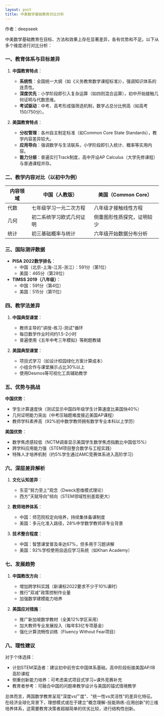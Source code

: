 ```yaml
---
layout: post
title: 中美数学基础教育对比分析
---
```


作者：deepseek

中美数学基础教育在目标、方法和效果上存在显著差异，各有优势和不足。以下从多个维度进行对比分析：

### 一、教育体系与目标差异
1. **中国教育特点**：
   - **系统性**：全国统一大纲（如《义务教育数学课程标准》），强调知识体系的连贯性。
   - **深度优先**：小学阶段即引入复杂运算（如四则混合运算），初中开始接触几何证明与代数思维。
   - **考试驱动**：中考、高考形成强筛选机制，数学占总分比例高（如高考150/750分）。

2. **美国教育特点**：
   - **分权管理**：各州自主制定标准（如Common Core State Standards），教学内容差异较大。
   - **应用导向**：强调数学与生活联系，小学阶段即引入统计、概率等实用内容。
   - **能力分层**：普遍实行Track制度，高中开设AP Calculus（大学先修课程）与普通课程并存。

### 二、教学内容对比（以初中为例）
| 内容领域 | 中国（人教版）           | 美国（Common Core）        |
| -------- | ------------------------ | -------------------------- |
| 代数     | 七年级学习一元二次方程   | 八年级才接触线性方程       |
| 几何     | 初二系统学习欧式几何证明 | 侧重图形性质探究，证明较少 |
| 统计     | 初三基础概率与统计       | 六年级开始数据分布分析     |

### 三、国际测评数据
- **PISA 2022数学排名**：
  - 中国（北京-上海-江苏-浙江）：591分（第1位）
  - 美国：465分（第28位）
- **TIMSS 2019（八年级）**：
  - 中国：591分（第4位）
  - 美国：515分（第11位）

### 四、教学法差异
1. **中国典型课堂**：
   - 教师主导的"讲授-练习-测试"循环
   - 每日数学作业时间约1.5-2小时
   - 普遍使用《五年中考三年模拟》等刷题教辅

2. **美国典型课堂**：
   - 项目式学习（如设计校园绿化方案计算成本）
   - 小组合作与课堂展示占比30%以上
   - 使用Desmos等可视化工具辅助教学

### 五、优势与挑战
**中国优势**：
- 学生计算速度快（测试显示中国四年级学生计算速度比美国快40%）
- 几何证明能力突出（中考压轴题难度接近美国AP课程）
- 教师学科素养高（92%初中数学教师拥有数学专业本科以上学历）

**美国优势**：
- 数学焦虑感较低（NCTM调查显示美国学生数学焦虑指数比中国低15%）
- 跨学科应用能力强（STEM项目整合数学与工程实践）
- 特殊人才培养机制（约5%学生通过AMC竞赛体系进入高阶学习）

### 六、深层差异解析
1. **文化认知差异**：
   - 东亚"努力至上"观念（Dweck思维模式理论）
   - 西方"天赋导向"倾向（STEM领域性别差距更大）

2. **教师培养体系**：
   - 中国：师范院校定向培养，持续集体备课制度
   - 美国：多元化准入路径，28%中学数学教师非专业背景

3. **技术整合程度**：
   - 中国：智慧课堂普及率达67%，但多用于习题讲解
   - 美国：92%学校使用自适应学习系统（如Khan Academy）

### 七、发展趋势
1. **中国教改方向**：
   - 增加跨学科实践（新课标2022要求不少于10%课时）
   - 推行"双减"政策控制作业量
   - 加强数学建模能力培养

2. **美国应对措施**：
   - 推广新加坡数学教材（全美12%学区采用）
   - 加大教师专业发展投入（每年$3亿专项基金）
   - 强化计算流畅性训练（Fluency Without Fear项目）

### 八、理性建议
对于个体选择：
- 计划STEM深造者：建议初中前夯实中国体系基础，高中阶段衔接美国AP/IB高阶课程
- 侧重创新能力培养：可考虑美式项目式学习+课外竞赛补充
- 教育者参考：可融合中国的问题串教学设计与美国的锚式情境教学

总体而言，两国数学教育呈现"深度vs广度"、"统一性vs灵活性"的差异化特征。在经济全球化背景下，理想模式或在于建立"概念理解-技能熟练-应用创新"的三维培养体系，这需要教育决策者超越简单的优劣比较，进行结构性创新。
